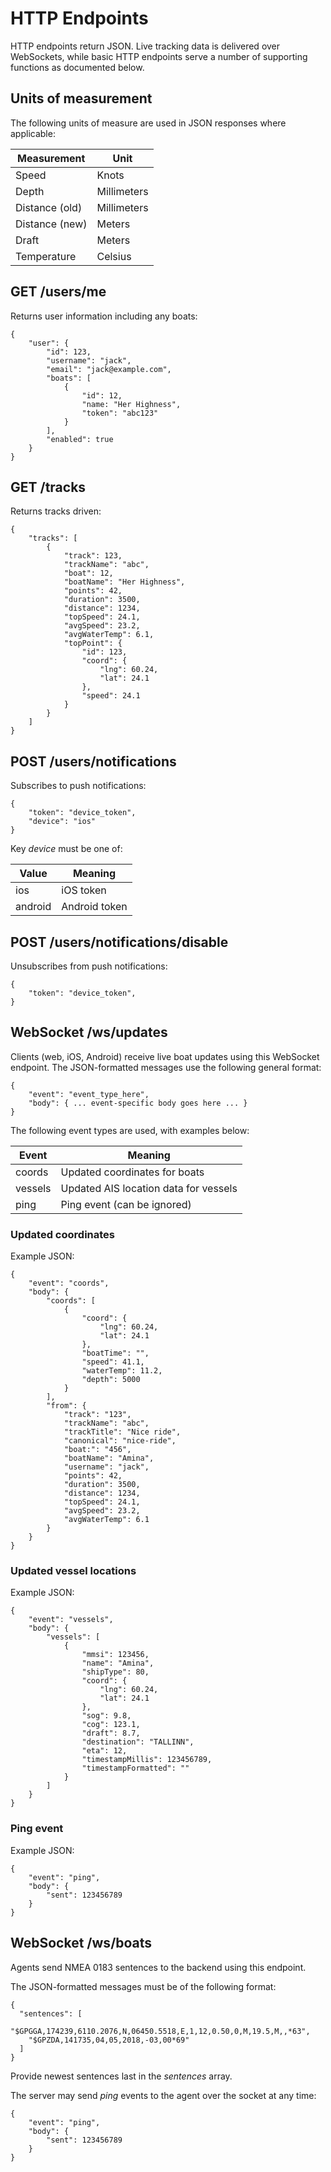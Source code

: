 # HTTP Endpoints

HTTP endpoints return JSON. Live tracking data is delivered over WebSockets, while basic HTTP endpoints serve a number
of supporting functions as documented below.

## Units of measurement

The following units of measure are used in JSON responses where applicable:

| Measurement | Unit
|-------------|-----
| Speed | Knots
| Depth | Millimeters
| Distance (old) | Millimeters
| Distance (new) | Meters
| Draft | Meters
| Temperature | Celsius

## GET /users/me

Returns user information including any boats:

    {
        "user": {
            "id": 123,
            "username": "jack",
            "email": "jack@example.com",
            "boats": [
                {
                    "id": 12,
                    "name: "Her Highness",
                    "token": "abc123"
                }
            ],
            "enabled": true
        }
    }

## GET /tracks

Returns tracks driven:

    {
        "tracks": [
            {
                "track": 123,
                "trackName": "abc",
                "boat": 12,
                "boatName": "Her Highness",
                "points": 42,
                "duration": 3500,
                "distance": 1234,
                "topSpeed": 24.1,
                "avgSpeed": 23.2,
                "avgWaterTemp": 6.1,
                "topPoint": {
                    "id": 123,
                    "coord": {
                        "lng": 60.24,
                        "lat": 24.1
                    },
                    "speed": 24.1
                }
            }
        ]
    }

## POST /users/notifications

Subscribes to push notifications:

    {
        "token": "device_token",
        "device": "ios"
    }

Key *device* must be one of:

| Value | Meaning
|-------|---------
| ios | iOS token
| android | Android token

## POST /users/notifications/disable

Unsubscribes from push notifications:

    {
        "token": "device_token",
    }

## WebSocket /ws/updates

Clients (web, iOS, Android) receive live boat updates using this WebSocket endpoint. The JSON-formatted messages use
the following general format:

    {
        "event": "event_type_here",
        "body": { ... event-specific body goes here ... }
    }

The following event types are used, with examples below:

| Event | Meaning
|-------|---------
| coords | Updated coordinates for boats
| vessels | Updated AIS location data for vessels
| ping | Ping event (can be ignored)

### Updated coordinates

Example JSON:

    {
        "event": "coords",
        "body": {
            "coords": [
                {
                    "coord": {
                        "lng": 60.24,
                        "lat": 24.1
                    },
                    "boatTime": "",
                    "speed": 41.1,
                    "waterTemp": 11.2,
                    "depth": 5000
                }
            ],
            "from": {
                "track": "123",
                "trackName": "abc",
                "trackTitle": "Nice ride",
                "canonical": "nice-ride",
                "boat:": "456",
                "boatName": "Amina",
                "username": "jack",
                "points": 42,
                "duration": 3500,
                "distance": 1234,
                "topSpeed": 24.1,
                "avgSpeed": 23.2,
                "avgWaterTemp": 6.1
            }
        }
    }

### Updated vessel locations

Example JSON:

    {
        "event": "vessels",
        "body": {
            "vessels": [
                {
                    "mmsi": 123456,
                    "name": "Amina",
                    "shipType": 80,
                    "coord": {
                        "lng": 60.24,
                        "lat": 24.1
                    },
                    "sog": 9.8,
                    "cog": 123.1,
                    "draft": 8.7,
                    "destination": "TALLINN",
                    "eta": 12,
                    "timestampMillis": 123456789,
                    "timestampFormatted": ""
                }
            ]
        }
    }

### Ping event

Example JSON:

    {
        "event": "ping",
        "body": {
            "sent": 123456789
        }
    }

## WebSocket /ws/boats

Agents send NMEA 0183 sentences to the backend using this endpoint.

The JSON-formatted messages must be of the following format:

    {
      "sentences": [
        "$GPGGA,174239,6110.2076,N,06450.5518,E,1,12,0.50,0,M,19.5,M,,*63",
        "$GPZDA,141735,04,05,2018,-03,00*69"
      ]
    }

Provide newest sentences last in the *sentences* array.

The server may send *ping* events to the agent over the socket at any time:

    {
        "event": "ping",
        "body": {
            "sent": 123456789
        }
    }
